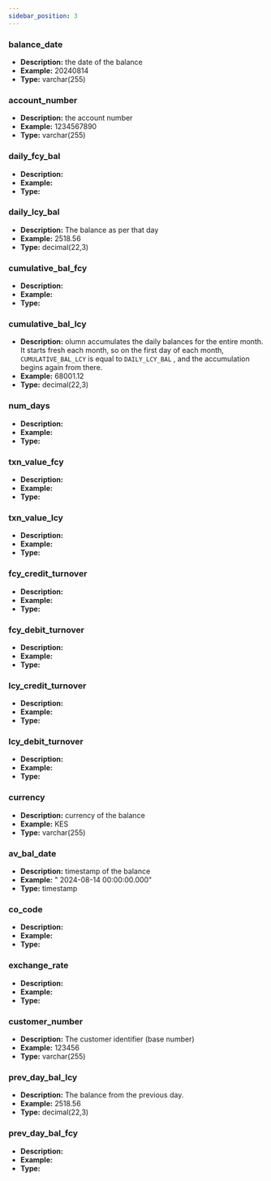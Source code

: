 ```yaml
---
sidebar_position: 3
---
```


### balance_date
- **Description:** the date of the balance
- **Example:** 20240814
- **Type:** varchar(255)

### account_number
- **Description:** the account number
- **Example:** 1234567890
- **Type:** varchar(255) 

### daily_fcy_bal
- **Description:**  
- **Example:** 
- **Type:** 

### daily_lcy_bal
- **Description:** The balance as per that day
- **Example:** 2518.56
- **Type:** decimal(22,3)

### cumulative_bal_fcy
- **Description:** 
- **Example:** 
- **Type:** 

### cumulative_bal_lcy
- **Description:** olumn accumulates the daily balances for the entire month. It starts fresh each month, so on the first day of each month, `CUMULATIVE_BAL_LCY` is equal to `DAILY_LCY_BAL` , and the accumulation begins again from there.
- **Example:** 68001.12
- **Type:** decimal(22,3)

### num_days
- **Description:** 
- **Example:** 
- **Type:** 

### txn_value_fcy
- **Description:** 
- **Example:** 
- **Type:** 

### txn_value_lcy
- **Description:** 
- **Example:** 
- **Type:** 

### fcy_credit_turnover
- **Description:** 
- **Example:** 
- **Type:** 

### fcy_debit_turnover
- **Description:** 
- **Example:** 
- **Type:** 

### lcy_credit_turnover
- **Description:** 
- **Example:** 
- **Type:** 

### lcy_debit_turnover
- **Description:** 
- **Example:** 
- **Type:** 

### currency
- **Description:** currency of the balance
- **Example:** KES
- **Type:** varchar(255)

### av_bal_date
- **Description:** timestamp of the balance
- **Example:** " 2024-08-14 00:00:00.000"
- **Type:** timestamp

### co_code
- **Description:** 
- **Example:** 
- **Type:** 

### exchange_rate
- **Description:** 
- **Example:** 
- **Type:** 

### customer_number
- **Description:** The customer identifier (base number)
- **Example:** 123456
- **Type:** varchar(255)

### prev_day_bal_lcy
- **Description:** The balance from the previous day.
- **Example:** 2518.56
- **Type:** decimal(22,3)

### prev_day_bal_fcy
- **Description:** 
- **Example:** 
- **Type:** 
